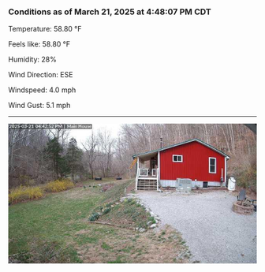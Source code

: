 ### Conditions as of March 21, 2025 at 4:48:07 PM CDT 

Temperature: 58.80 &deg;F

Feels like: 58.80 &deg;F

Humidity: 28%

Wind Direction: ESE

Windspeed: 4.0 mph

Wind Gust: 5.1 mph

---

<img src="./images/latest.jpeg"/>

